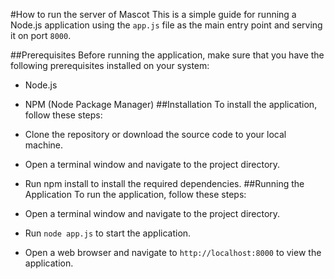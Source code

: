 #How to run the server of Mascot
This is a simple guide for running a Node.js application using the `app.js` file as the main entry point and serving it on port `8000`.

##Prerequisites
Before running the application, make sure that you have the following prerequisites installed on your system:

- Node.js
- NPM (Node Package Manager)
##Installation
To install the application, follow these steps:

- Clone the repository or download the source code to your local machine.
- Open a terminal window and navigate to the project directory.
- Run npm install to install the required dependencies.
##Running the Application
To run the application, follow these steps:

- Open a terminal window and navigate to the project directory.
- Run `node app.js` to start the application.
- Open a web browser and navigate to `http://localhost:8000` to view the application.
